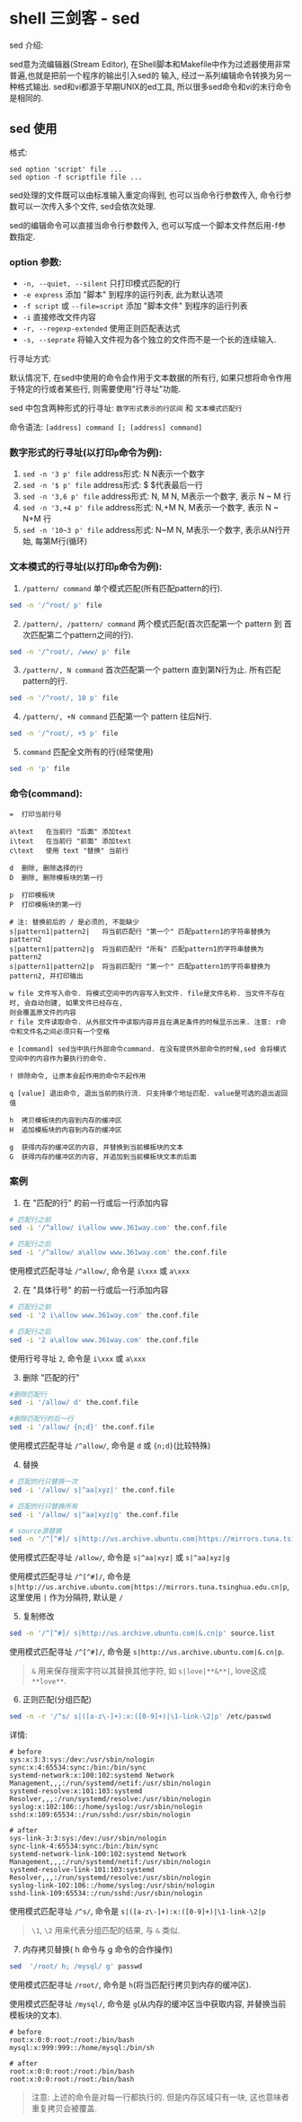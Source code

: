 # shell 三剑客 - sed 

sed 介绍:

sed意为流编辑器(Stream Editor), 在Shell脚本和Makefile中作为过滤器使用非常普遍,也就是把前一个程序的输出引入sed的
输入, 经过一系列编辑命令转换为另一种格式输出. sed和vi都源于早期UNIX的ed工具, 所以很多sed命令和vi的末行命令是相同的.


## sed 使用

格式:

```
sed option 'script' file ...
sed option -f scriptfile file ...
```

sed处理的文件既可以由标准输入重定向得到, 也可以当命令行参数传入, 命令行参数可以一次传入多个文件, sed会依次处理.

sed的编辑命令可以直接当命令行参数传入, 也可以写成一个脚本文件然后用-f参数指定.


### option 参数:

- `-n, --quiet, --silent` 只打印模式匹配的行
- `-e express` 添加 "脚本" 到程序的运行列表, 此为默认选项
- `-f script` 或 `--file=script` 添加 "脚本文件" 到程序的运行列表
- `-i` 直接修改文件内容
- `-r, --regexp-extended` 使用正则匹配表达式
- `-s, --seprate` 将输入文件视为各个独立的文件而不是一个长的连续输入.


行寻址方式:

默认情况下, 在sed中使用的命令会作用于文本数据的所有行, 如果只想将命令作用于特定的行或者某些行, 则需要使用"行寻址"功能.

sed 中包含两种形式的行寻址: `数字形式表示的行区间` 和 `文本模式匹配行`

命令语法: `[address] command [; [address] command]`

### 数字形式的行寻址(以打印`p`命令为例):

1. `sed -n '3 p' file`      address形式: N       N表示一个数字
2. `sed -n '$ p' file`      address形式: $       $代表最后一行
3. `sed -n '3,6 p' file`    address形式: N, M    N, M表示一个数字, 表示 N ~ M 行
4. `sed -n '3,+4 p' file`   address形式: N,+M    N, M表示一个数字, 表示 N ~ N+M 行
5. `sed -n '10~3 p' file`   address形式: N~M     N, M表示一个数字, 表示从N行开始, 每第M行(循环)

### 文本模式的行寻址(以打印`p`命令为例):

1. `/pattern/ command` 单个模式匹配(所有匹配pattern的行).

```bash
sed -n '/^root/ p' file
```

2. `/pattern/, /pattern/ command` 两个模式匹配(首次匹配第一个 pattern 到 首次匹配第二个pattern之间的行).

```bash
sed -n '/^root/, /www/ p' file
```

3. `/pattern/, N command` 首次匹配第一个 pattern 直到第N行为止. 所有匹配pattern的行.

```bash
sed -n '/^root/, 10 p' file
```

4. `/pattern/, +N command` 匹配第一个 pattern 往后N行.

```bash
sed -n '/^root/, +5 p' file
```

5. `command` 匹配全文所有的行(经常使用)

```bash
sed -n 'p' file
```

### 命令(command):

```
=  打印当前行号 

a\text   在当前行 "后面" 添加text
i\text   在当前行 "前面" 添加text
c\text   使用 text "替换" 当前行

d  删除, 删除选择的行
D  删除, 删除模板块的第一行

p  打印模板块
P  打印模板块的第一行

# 注: 替换前后的 / 是必须的, 不能缺少
s|pattern1|pattern2|   将当前匹配行 "第一个" 匹配pattern1的字符串替换为pattern2
s|pattern1|pattern2|g  将当前匹配行 "所有" 匹配pattern1的字符串替换为pattern2
s|pattern1|pattern2|p  将当前匹配行 "第一个" 匹配pattern1的字符串替换为pattern2, 并打印输出

w file 文件写入命令. 将模式空间中的内容写入到文件. file是文件名称. 当文件不存在时, 会自动创建, 如果文件已经存在,
则会覆盖原文件的内容
r file 文件读取命令. 从外部文件中读取内容并且在满足条件的时候显示出来. 注意: r命令和文件名之间必须只有一个空格

e [command] sed当中执行外部命令command. 在没有提供外部命令的时候,sed 会将模式空间中的内容作为要执行的命令.

! 排除命令, 让原本会起作用的命令不起作用

q [value] 退出命令, 退出当前的执行流. 只支持单个地址匹配. value是可选的退出返回值

h  拷贝模板块的内容到内存的缓冲区
H  追加模板块的内容到内存的缓冲区

g  获得内存的缓冲区的内容, 并替换到当前模板块的文本
G  获得内存的缓冲区的内容, 并追加到当前模板块文本的后面
```

### 案例

1. 在 "匹配的行" 的前一行或后一行添加内容

```bash
# 匹配行之前
sed -i '/^allow/ i\allow www.361way.com' the.conf.file

# 匹配行之后
sed -i '/^allow/ a\allow www.361way.com' the.conf.file
```

使用模式匹配寻址 `/^allow/`, 命令是 `i\xxx` 或 `a\xxx`

2. 在 "具体行号" 的前一行或后一行添加内容

```bash
# 匹配行之前
sed -i '2 i\allow www.361way.com' the.conf.file

# 匹配行之后
sed -i '2 a\allow www.361way.com' the.conf.file
```

使用行号寻址 `2`, 命令是 `i\xxx` 或 `a\xxx`


3. 删除 "匹配的行"

```bash
#删除匹配行
sed -i '/allow/ d' the.conf.file

#删除匹配行的后一行
sed -i '/allow/ {n;d}' the.conf.file
```

使用模式匹配寻址 `/^allow/`, 命令是 `d` 或 `{n;d}`(比较特殊)

4. 替换

```bash
# 匹配的行只替换一次
sed -i '/allow/ s|^aa|xyz|' the.conf.file

# 匹配的行只替换所有
sed -i '/allow/ s|^aa|xyz|g' the.conf.file

# source源替换
sed -n '/^[^#]/ s|http://us.archive.ubuntu.com|https://mirrors.tuna.tsinghua.edu.cn|p' source.list
```

使用模式匹配寻址 `/allow/`, 命令是 `s|^aa|xyz|` 或 `s|^aa|xyz|g`

使用模式匹配寻址 `/^[^#]/`, 命令是 `s|http://us.archive.ubuntu.com|https://mirrors.tuna.tsinghua.edu.cn|p`,
这里使用 `|` 作为分隔符, 默认是 `/`

5. 复制修改

```bash
sed -n '/^[^#]/ s|http://us.archive.ubuntu.com|&.cn|p' source.list
```

使用模式匹配寻址 `/^[^#]/`,  命令是 `s|http://us.archive.ubuntu.com|&.cn|p`.

> `&` 用来保存搜索字符以其替换其他字符, 如 `s|love|**&**|`, love这成 `**love**`.

6. 正则匹配(分组匹配)

```bash
sed -n -r '/^s/ s|([a-z\-]+):x:([0-9]+)|\1-link-\2|p' /etc/passwd
```

详情:

```
# before
sys:x:3:3:sys:/dev:/usr/sbin/nologin
sync:x:4:65534:sync:/bin:/bin/sync
systemd-network:x:100:102:systemd Network Management,,,:/run/systemd/netif:/usr/sbin/nologin
systemd-resolve:x:101:103:systemd Resolver,,,:/run/systemd/resolve:/usr/sbin/nologin
syslog:x:102:106::/home/syslog:/usr/sbin/nologin
sshd:x:109:65534::/run/sshd:/usr/sbin/nologin

# after
sys-link-3:3:sys:/dev:/usr/sbin/nologin
sync-link-4:65534:sync:/bin:/bin/sync
systemd-network-link-100:102:systemd Network Management,,,:/run/systemd/netif:/usr/sbin/nologin
systemd-resolve-link-101:103:systemd Resolver,,,:/run/systemd/resolve:/usr/sbin/nologin
syslog-link-102:106::/home/syslog:/usr/sbin/nologin
sshd-link-109:65534::/run/sshd:/usr/sbin/nologin
```

使用模式匹配寻址 `/^s/`, 命令是 `s|([a-z\-]+):x:([0-9]+)|\1-link-\2|p`

> `\1`, `\2` 用来代表分组匹配的结果, 与 `&` 类似.


7. 内存拷贝替换( h 命令与 g 命令的合作操作)

```bash
sed  '/root/ h; /mysql/ g' passwd
```

使用模式匹配寻址 `/root/`,  命令是 `h`(将当匹配行拷贝到内存的缓冲区).

使用模式匹配寻址 `/mysql/`, 命令是 `g`(从内存的缓冲区当中获取内容, 并替换当前模板块的文本).

```
# before
root:x:0:0:root:/root:/bin/bash
mysql:x:999:999::/home/mysql:/bin/sh

# after
root:x:0:0:root:/root:/bin/bash
root:x:0:0:root:/root:/bin/bash
```

> 注意: 上述的命令是对每一行都执行的. 但是内存区域只有一块, 这也意味者重复拷贝会被覆盖.
